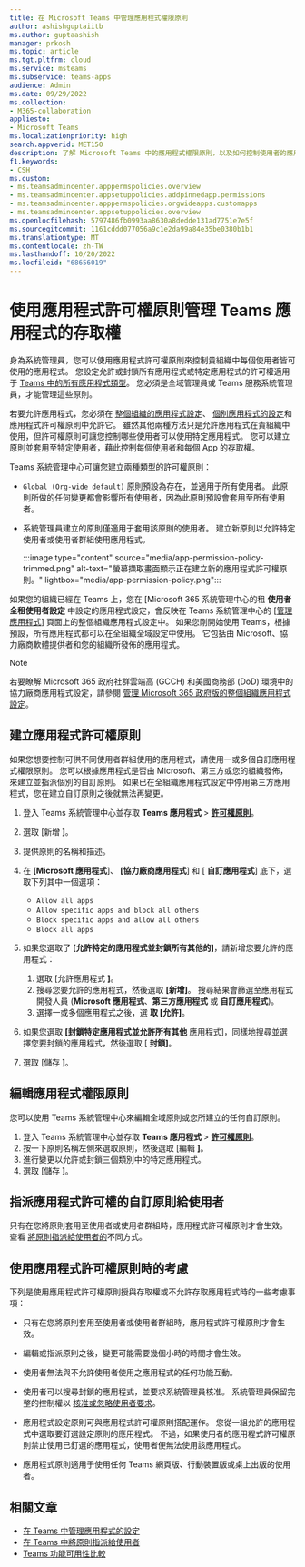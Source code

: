```yaml
---
title: 在 Microsoft Teams 中管理應用程式權限原則
author: ashishguptaiitb
ms.author: guptaashish
manager: prkosh
ms.topic: article
ms.tgt.pltfrm: cloud
ms.service: msteams
ms.subservice: teams-apps
audience: Admin
ms.date: 09/29/2022
ms.collection:
- M365-collaboration
appliesto:
- Microsoft Teams
ms.localizationpriority: high
search.appverid: MET150
description: 了解 Microsoft Teams 中的應用程式權限原則，以及如何控制使用者的應用程式可用性。
f1.keywords:
- CSH
ms.custom:
- ms.teamsadmincenter.apppermspolicies.overview
- ms.teamsadmincenter.appsetuppolicies.addpinnedapp.permissions
- ms.teamsadmincenter.apppermspolicies.orgwideapps.customapps
- ms.teamsadmincenter.appsetuppolicies.overview
ms.openlocfilehash: 5797486fb0993aa8630a8dedde131ad7751e7e5f
ms.sourcegitcommit: 1161cddd077056a9c1e2da99a84e35be0380b1b1
ms.translationtype: MT
ms.contentlocale: zh-TW
ms.lasthandoff: 10/20/2022
ms.locfileid: "68656019"
---
```

# <a name="manage-access-to-teams-apps-using-app-permission-policies"></a>使用應用程式許可權原則管理 Teams 應用程式的存取權

身為系統管理員，您可以使用應用程式許可權原則來控制貴組織中每個使用者皆可使用的應用程式。 您設定允許或封鎖所有應用程式或特定應用程式的許可權適用于 [Teams 中的所有應用程式類型](deploy-apps-microsoft-teams-landing-page.md)。 您必須是全域管理員或 Teams 服務系統管理員，才能管理這些原則。

若要允許應用程式，您必須在 [整個組織的應用程式設定](manage-apps.md#manage-org-wide-app-settings)、 [個別應用程式的設定](manage-apps.md#allow-and-block-apps)和應用程式許可權原則中允許它。 雖然其他兩種方法只是允許應用程式在貴組織中使用，但許可權原則可讓您控制哪些使用者可以使用特定應用程式。 您可以建立原則並套用至特定使用者，藉此控制每個使用者和每個 App 的存取權。

Teams 系統管理中心可讓您建立兩種類型的許可權原則：

* `Global (Org-wide default)` 原則預設為存在，並適用于所有使用者。 此原則所做的任何變更都會影響所有使用者，因為此原則預設會套用至所有使用者。
* 系統管理員建立的原則僅適用于套用該原則的使用者。 建立新原則以允許特定使用者或使用者群組使用應用程式。

   :::image type="content" source="media/app-permission-policy-trimmed.png" alt-text="螢幕擷取畫面顯示正在建立新的應用程式許可權原則。" lightbox="media/app-permission-policy.png":::

如果您的組織已經在 Teams 上，您在 [Microsoft 365 系統管理中心的租 **使用者全租使用者設定** 中設定的應用程式設定，會反映在 Teams 系統管理中心的 [[管理應用程式](https://admin.teams.microsoft.com/policies/manage-apps)] 頁面上的整個組織應用程式設定中。 如果您剛開始使用 Teams，根據預設，所有應用程式都可以在全組織全域設定中使用。 它包括由 Microsoft、協力廠商軟體提供者和您的組織所發佈的應用程式。

> [!NOTE]
> 若要瞭解 Microsoft 365 政府社群雲端高 (GCCH) 和美國商務部 (DoD) 環境中的協力廠商應用程式設定，請參閱 [管理 Microsoft 365 政府版的整個組織應用程式設定](manage-apps.md#manage-org-wide-app-settings-for-microsoft-365-government)。

## <a name="create-an-app-permission-policy"></a>建立應用程式許可權原則

如果您想要控制可供不同使用者群組使用的應用程式，請使用一或多個自訂應用程式權限原則。 您可以根據應用程式是否由 Microsoft、第三方或您的組織發佈，來建立並指派個別的自訂原則。 如果已在全組織應用程式設定中停用第三方應用程式，您在建立自訂原則之後就無法再變更。

1. 登入 Teams 系統管理中心並存取 **Teams 應用程式**  >  **[許可權原則](https://admin.teams.microsoft.com/policies/app-permission)**。
1. 選取 [新增 **]**。
1. 提供原則的名稱和描述。
1. 在 **[Microsoft 應用程式**]、 **[協力廠商應用程式**] 和 [ **自訂應用程式**] 底下，選取下列其中一個選項：

    * `Allow all apps`
    * `Allow specific apps and block all others`
    * `Block specific apps and allow all others`
    * `Block all apps`

1. 如果您選取了 **[允許特定的應用程式並封鎖所有其他的]**，請新增您要允許的應用程式：

    1. 選取 [允許應用程式 **]**。
    1. 搜尋您要允許的應用程式，然後選取 **[新增]**。 搜尋結果會篩選至應用程式開發人員 (**Microsoft 應用程式**、**第三方應用程式** 或 **自訂應用程式**)。
    1. 選擇一或多個應用程式之後，選 **取 [允許]**。

1. 如果您選取 **[封鎖特定應用程式並允許所有其他** 應用程式]，同樣地搜尋並選擇您要封鎖的應用程式，然後選取 [ **封鎖]**。

1. 選取 [儲存 **]**。

## <a name="edit-an-app-permission-policy"></a>編輯應用程式權限原則

您可以使用 Teams 系統管理中心來編輯全域原則或您所建立的任何自訂原則。

1. 登入 Teams 系統管理中心並存取 **Teams 應用程式**  >  **[許可權原則](https://admin.teams.microsoft.com/policies/app-permission)**。
1. 按一下原則名稱左側來選取原則，然後選取 [編輯 **]**。
1. 進行變更以允許或封鎖三個類別中的特定應用程式。
1. 選取 [儲存 **]**。

## <a name="assign-a-custom-policy-for-app-permissions-to-users"></a>指派應用程式許可權的自訂原則給使用者

只有在您將原則套用至使用者或使用者群組時，應用程式許可權原則才會生效。 查看 [將原則指派給使用者的](policy-assignment-overview.md#ways-to-assign-policies)不同方式。

## <a name="considerations-when-using-app-permission-policies"></a>使用應用程式許可權原則時的考慮

下列是使用應用程式許可權原則授與存取權或不允許存取應用程式時的一些考慮事項：

* 只有在您將原則套用至使用者或使用者群組時，應用程式許可權原則才會生效。

* 編輯或指派原則之後，變更可能需要幾個小時的時間才會生效。

* 使用者無法與不允許使用者使用之應用程式的任何功能互動。

* 使用者可以搜尋封鎖的應用程式，並要求系統管理員核准。 系統管理員保留完整的控制權以 [核准或忽略使用者要求](user-requests-approve-apps.md)。

* 應用程式設定原則可與應用程式許可權原則搭配運作。 您從一組允許的應用程式中選取要釘選設定原則的應用程式。 不過，如果使用者的應用程式許可權原則禁止使用已釘選的應用程式，使用者便無法使用該應用程式。

* 應用程式原則適用于使用任何 Teams 網頁版、行動裝置版或桌上出版的使用者。

## <a name="related-articles"></a>相關文章

* [在 Teams 中管理應用程式的設定](admin-settings.md)
* [在 Teams 中將原則指派給使用者](policy-assignment-overview.md)
* [Teams 功能可用性比較](/office365/servicedescriptions/teams-service-description#feature-availability)
